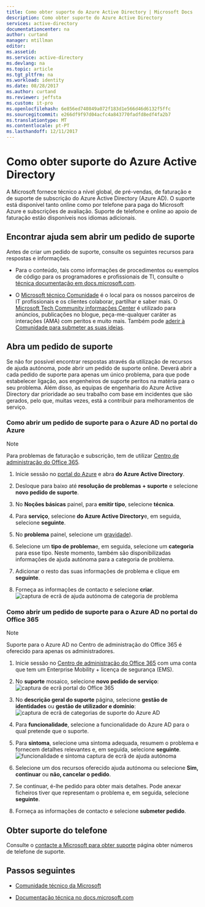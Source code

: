 ```yaml
---
title: Como obter suporte do Azure Active Directory | Microsoft Docs
description: Como obter suporte do Azure Active Directory
services: active-directory
documentationcenter: na
author: curtand
manager: mtillman
editor: 
ms.assetid: 
ms.service: active-directory
ms.devlang: na
ms.topic: article
ms.tgt_pltfrm: na
ms.workload: identity
ms.date: 08/28/2017
ms.author: curtand
ms.reviewer: jeffsta
ms.custom: it-pro
ms.openlocfilehash: 6e856ed740849a072f183d1e566d46d6132f5ffc
ms.sourcegitcommit: e266df9f97d04acfc4a843770fadfd8edf4fa2b7
ms.translationtype: MT
ms.contentlocale: pt-PT
ms.lasthandoff: 12/11/2017
---
```

# <a name="how-to-get-support-for-azure-active-directory"></a>Como obter suporte do Azure Active Directory


A Microsoft fornece técnico a nível global, de pré-vendas, de faturação e de suporte de subscrição do Azure Active Directory (Azure AD). O suporte está disponível tanto online como por telefone para paga do Microsoft Azure e subscrições de avaliação. Suporte de telefone e online ao apoio de faturação estão disponíveis nos idiomas adicionais. 

## <a name="find-help-without-opening-a-support-ticket"></a>Encontrar ajuda sem abrir um pedido de suporte

Antes de criar um pedido de suporte, consulte os seguintes recursos para respostas e informações. 

* Para o conteúdo, tais como informações de procedimentos ou exemplos de código para os programadores e profissionais de TI, consulte o [técnica documentação em docs.microsoft.com](https://docs.microsoft.com/azure/active-directory/).

* O [Microsoft técnico Comunidade](https://techcommunity.microsoft.com/) é o local para os nossos parceiros de IT profissionais e os clientes colaborar, partilhar e saber mais. O [Microsoft Tech Community informações Center](https://techcommunity.microsoft.com/t5/Community-Info-Center/ct-p/Community-Info-Center) é utilizado para anúncios, publicações no blogue, peça-me-qualquer caráter as interações (AMA) com peritos e muito mais. Também pode [aderir à Comunidade para submeter as suas ideias](https://techcommunity.microsoft.com/t5/Communities/ct-p/communities).


## <a name="open-a-support-ticket"></a>Abra um pedido de suporte

Se não for possível encontrar respostas através da utilização de recursos de ajuda autónoma, pode abrir um pedido de suporte online. Deverá abrir a cada pedido de suporte para apenas um único problema, para que pode estabelecer ligação, aos engenheiros de suporte peritos na matéria para o seu problema. Além disso, as equipas de engenharia do Azure Active Directory dar prioridade ao seu trabalho com base em incidentes que são gerados, pelo que, muitas vezes, está a contribuir para melhoramentos de serviço.

### <a name="how-to-open-a-support-ticket-for-azure-ad-in-the-azure-portal"></a>Como abrir um pedido de suporte para o Azure AD no portal do Azure

> [!NOTE]
> Para problemas de faturação e subscrição, tem de utilizar [Centro de administração do Office 365](https://portal.office.com).
> 

1. Inicie sessão no [portal do Azure](https://portal.azure.com) e abra **do Azure Active Directory**.
   
2. Desloque para baixo até **resolução de problemas + suporte** e selecione **novo pedido de suporte**.
   
3. No **Noções básicas** painel, para **emitir tipo**, selecione **técnica**.
   
4. Para **serviço**, selecione **do Azure Active Directory**e, em seguida, selecione **seguinte**.

5. No **problema** painel, selecione um [gravidade](https://azure.microsoft.com/support/plans/response/)).
  
6. Selecione um **tipo de problema**e, em seguida, selecione um **categoria** para esse tipo. Neste momento, também são disponibilizadas informações de ajuda autónoma para a categoria de problema.
  
7. Adicionar o resto das suas informações de problema e clique em **seguinte**.
  
8. Forneça as informações de contacto e selecione **criar**.
  ![captura de ecrã de ajuda autónoma de categoria de problema](./media/active-directory-troubleshooting-support-howto/open-support-ticket.png)

### <a name="how-to-open-a-support-ticket-for-azure-ad-in-the-office-365-portal"></a>Como abrir um pedido de suporte para o Azure AD no portal do Office 365

> [!NOTE]
> Suporte para o Azure AD no Centro de administração do Office 365 é oferecido para apenas os administradores.
> 

1. Inicie sessão no [Centro de administração do Office 365](https://portal.office.com) com uma conta que tem um Enterprise Mobility + licença de segurança (EMS).

2. No **suporte** mosaico, selecione **novo pedido de serviço**: ![captura de ecrã portal do Office 365](./media/active-directory-troubleshooting-support-howto/office-portal.png)

3. No **descrição geral do suporte** página, selecione **gestão de identidades** ou **gestão de utilizador e domínio**: ![captura de ecrã de categorias de suporte do Azure AD](./media/active-directory-troubleshooting-support-howto/select-identity.png)

4. Para **funcionalidade**, selecione a funcionalidade do Azure AD para o qual pretende que o suporte.

5. Para **sintoma**, selecione uma sintoma adequada, resumem o problema e fornecem detalhes relevantes e, em seguida, selecione **seguinte**.
  ![funcionalidade e sintoma captura de ecrã de ajuda autónoma](./media/active-directory-troubleshooting-support-howto/open-service-request.png)

6. Selecione um dos recursos oferecido ajuda autónoma ou selecione **Sim, continuar** ou **não, cancelar o pedido**.

7. Se continuar, é-lhe pedido para obter mais detalhes. Pode anexar ficheiros tiver que representam o problema e, em seguida, selecione **seguinte**.

8. Forneça as informações de contacto e selecione **submeter pedido**.

## <a name="get-phone-support"></a>Obter suporte do telefone

Consulte o [contacte a Microsoft para obter suporte](https://portal.office.com/Support/ContactUs.aspx) página obter números de telefone de suporte.

##  <a name="next-steps"></a>Passos seguintes

* [Comunidade técnico da Microsoft](https://techcommunity.microsoft.com/)

* [Documentação técnica no docs.microsoft.com](https://docs.microsoft.com/azure/active-directory/)
